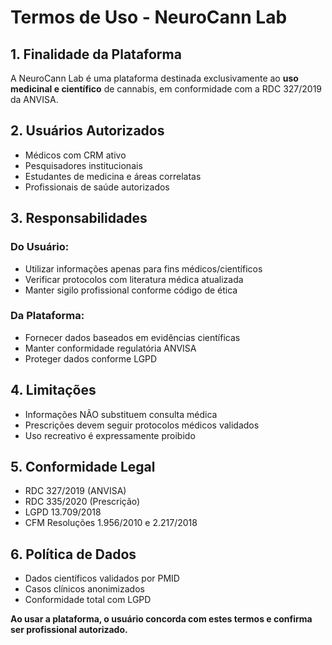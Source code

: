 # Termos de Uso - NeuroCann Lab

## 1. Finalidade da Plataforma
A NeuroCann Lab é uma plataforma destinada exclusivamente ao **uso medicinal e científico** de cannabis, em conformidade com a RDC 327/2019 da ANVISA.

## 2. Usuários Autorizados
- Médicos com CRM ativo
- Pesquisadores institucionais
- Estudantes de medicina e áreas correlatas
- Profissionais de saúde autorizados

## 3. Responsabilidades
### Do Usuário:
- Utilizar informações apenas para fins médicos/científicos
- Verificar protocolos com literatura médica atualizada
- Manter sigilo profissional conforme código de ética

### Da Plataforma:
- Fornecer dados baseados em evidências científicas
- Manter conformidade regulatória ANVISA
- Proteger dados conforme LGPD

## 4. Limitações
- Informações NÃO substituem consulta médica
- Prescrições devem seguir protocolos médicos validados
- Uso recreativo é expressamente proibido

## 5. Conformidade Legal
- RDC 327/2019 (ANVISA)
- RDC 335/2020 (Prescrição)
- LGPD 13.709/2018
- CFM Resoluções 1.956/2010 e 2.217/2018

## 6. Política de Dados
- Dados científicos validados por PMID
- Casos clínicos anonimizados
- Conformidade total com LGPD

**Ao usar a plataforma, o usuário concorda com estes termos e confirma ser profissional autorizado.**